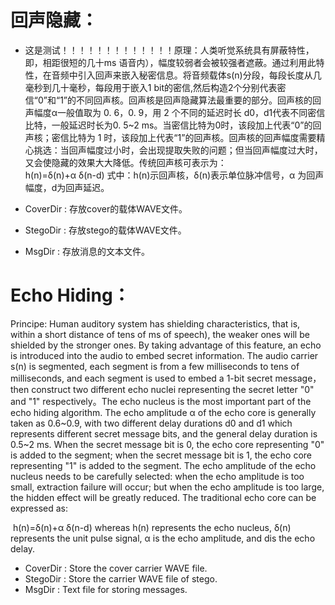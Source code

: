 # 回声隐藏：

- 这是测试！！！！！！！！！！！！！原理：人类听觉系统具有屏蔽特性，即，相距很短的几十ms 语音内），幅度较弱者会被较强者遮蔽。通过利用此特性，在音频中引入回声来嵌入秘密信息。将音频载体s(n)分段，每段长度从几毫秒到几十毫秒，每段用于嵌入1 bit的密信,然后构造2个分别代表密信“0”和“1”的不同回声核。回声核是回声隐藏算法最重要的部分。回声核的回声幅度α一般值取为 0. 6，0. 9，用 2 个不同的延迟时长 d0，d1代表不同密信比特，一般延迟时长为0. 5~2 ms。当密信比特为0时，该段加上代表“0”的回声核；密信比特为 1 时，该段加上代表“1”的回声核。回声核的回声幅度需要精心挑选：当回声幅度过小时，会出现提取失败的问题；但当回声幅度过大时，又会使隐藏的效果大大降低。传统回声核可表示为：		
  																												h(n)=δ(n)+α δ(n-d)
  式中：h(n)示回声核，δ(n)表示单位脉冲信号，α 为回声幅度，d为回声延迟。
  
- CoverDir : 存放cover的载体WAVE文件。
- StegoDir : 存放stego的载体WAVE文件。
- MsgDir : 存放消息的文本文件。

  
# Echo Hiding：

Principe: Human auditory system has shielding characteristics, that is, within a short distance of tens of ms of speech), the weaker ones will be shielded by the stronger ones. By taking advantage of this feature, an echo is introduced into the audio to embed secret information. The audio carrier s(n) is segmented, each segment is from a few milliseconds to tens of milliseconds, and each segment is used to embed a 1-bit secret message，then construct two different echo nuclei representing the secret letter "0" and "1" respectively。The echo nucleus is the most important part of the echo hiding algorithm. The echo amplitude α of the echo core is generally taken as 0.6~0.9, with two different delay durations d0 and d1 which represents different secret message bits, and the general delay duration is 0.5~2 ms. When the secret message bit is 0, the echo core representing "0" is added to the segment; when the secret message bit is 1, the echo core representing "1" is added to the segment. The echo amplitude of the echo nucleus needs to be carefully selected: when the echo amplitude is too small, extraction failure will occur; but when the echo amplitude is too large, the hidden effect will be greatly reduced. The traditional echo core can be expressed as:											

​																									h(n)=δ(n)+α δ(n-d)
whereas h(n) represents the echo nucleus, δ(n) represents the unit pulse signal, α is the echo amplitude, and dis the echo delay.

- CoverDir : Store the cover carrier WAVE file.
- StegoDir : Store the carrier WAVE file of stego.
- MsgDir : Text file for storing messages.
